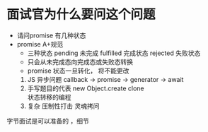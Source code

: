# 面试官为什么要问这个问题
- 请问promise 有几种状态
- promise  A+规范 
  - 三种状态  pending 未完成    fulfilled 完成状态    rejected 失败状态  
  - 只会从未完成态向完成态或失败态转换
  - promise 状态一旦转化， 将不能更改
  1. JS  异步问题 callback -> promise -> generator -> await 
  2. 手写题目的代表  new  Object.create  clone  
    状态转移的编程
  3. 复杂 压制性打击 灵魂拷问
     
字节面试是可以准备的 ，细节
